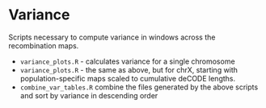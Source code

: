 # Variance 

Scripts necessary to compute variance in windows across the recombination maps. 

* `variance_plots.R` - calculates variance for a single chromosome
* `variance_plots.R` - the same as above, but for chrX, starting with population-specific maps scaled to cumulative deCODE lengths. 
* `combine_var_tables.R` combine the files generated by the above scripts and sort by variance in descending order